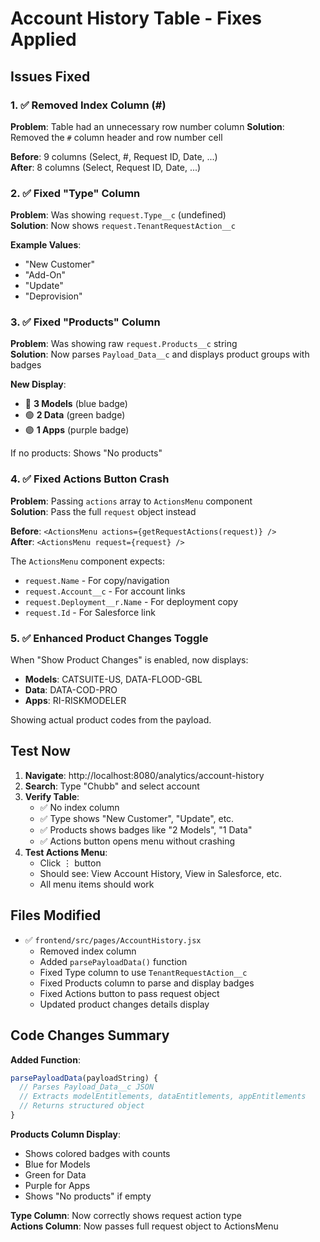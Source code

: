 # Account History Table - Fixes Applied

## Issues Fixed

### 1. ✅ Removed Index Column (#)
**Problem**: Table had an unnecessary row number column
**Solution**: Removed the `#` column header and row number cell

**Before**: 9 columns (Select, #, Request ID, Date, ...)  
**After**: 8 columns (Select, Request ID, Date, ...)

### 2. ✅ Fixed "Type" Column
**Problem**: Was showing `request.Type__c` (undefined)  
**Solution**: Now shows `request.TenantRequestAction__c`

**Example Values**:
- "New Customer"
- "Add-On"
- "Update"
- "Deprovision"

### 3. ✅ Fixed "Products" Column
**Problem**: Was showing raw `request.Products__c` string  
**Solution**: Now parses `Payload_Data__c` and displays product groups with badges

**New Display**:
- 🔵 **3 Models** (blue badge)
- 🟢 **2 Data** (green badge)
- 🟣 **1 Apps** (purple badge)

If no products: Shows "No products"

### 4. ✅ Fixed Actions Button Crash
**Problem**: Passing `actions` array to `ActionsMenu` component  
**Solution**: Pass the full `request` object instead

**Before**: `<ActionsMenu actions={getRequestActions(request)} />`  
**After**: `<ActionsMenu request={request} />`

The `ActionsMenu` component expects:
- `request.Name` - For copy/navigation
- `request.Account__c` - For account links
- `request.Deployment__r.Name` - For deployment copy
- `request.Id` - For Salesforce link

### 5. ✅ Enhanced Product Changes Toggle
When "Show Product Changes" is enabled, now displays:
- **Models**: CATSUITE-US, DATA-FLOOD-GBL
- **Data**: DATA-COD-PRO
- **Apps**: RI-RISKMODELER

Showing actual product codes from the payload.

## Test Now

1. **Navigate**: http://localhost:8080/analytics/account-history
2. **Search**: Type "Chubb" and select account
3. **Verify Table**:
   - ✅ No index column
   - ✅ Type shows "New Customer", "Update", etc.
   - ✅ Products shows badges like "2 Models", "1 Data"
   - ✅ Actions button opens menu without crashing
4. **Test Actions Menu**:
   - Click ⋮ button
   - Should see: View Account History, View in Salesforce, etc.
   - All menu items should work

## Files Modified
- ✅ `frontend/src/pages/AccountHistory.jsx`
  - Removed index column
  - Added `parsePayloadData()` function
  - Fixed Type column to use `TenantRequestAction__c`
  - Fixed Products column to parse and display badges
  - Fixed Actions button to pass request object
  - Updated product changes details display

## Code Changes Summary

**Added Function**:
```javascript
parsePayloadData(payloadString) {
  // Parses Payload_Data__c JSON
  // Extracts modelEntitlements, dataEntitlements, appEntitlements
  // Returns structured object
}
```

**Products Column Display**:
- Shows colored badges with counts
- Blue for Models
- Green for Data  
- Purple for Apps
- Shows "No products" if empty

**Type Column**: Now correctly shows request action type  
**Actions Column**: Now passes full request object to ActionsMenu

